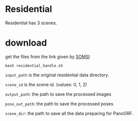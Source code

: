 # Residential
Residential has 3 scenes.

# download 
get the files from the link given by [SOMSI](https://drive.google.com/drive/folders/16gtKsBxyj6Uq-PWKe1QD2Xp9qID-Kr7n)

```
bash residential_handle.sh
```

`input_path` is the original residential data directory.

`scene_id` is the scene id. (values: 0, 1, 2)

`output_path`: the path to save the processed images

`pose_out_path`: the path to save the processed poses

`scene_dir`: the path to save all the data preparing for PanoGRF.
